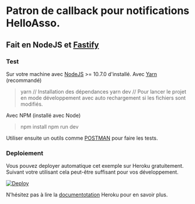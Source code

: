 # Patron de callback pour notifications HelloAsso.

## Fait en NodeJS et [Fastify](https://www.fastify.io/docs/latest/Getting-Started/)

### Test
Sur votre machine avec [NodeJS](https://nodejs.org/fr/) >= 10.7.0 d'installé.
Avec [Yarn](https://yarnpkg.com/en/docs/install) (recommandé)
> yarn // Installation des dépendances
> yarn dev // Pour lancer le projet en mode développement avec auto rechargement si les fichiers sont modifiés.

Avec NPM (installé avec Node)
> npm install
> npm run dev

Utiliser ensuite un outils comme [POSTMAN](https://www.getpostman.com/) pour faire les tests.


### Deploiement
Vous pouvez deployer automatique cet exemple sur Heroku gratuitement.
Suivant votre utilisant cela peut-être suffisant pour vos développement.

[![Deploy](https://www.herokucdn.com/deploy/button.svg)](https://heroku.com/deploy)

N'hésitez pas à lire la [documentotation](https://devcenter.heroku.com/) Heroku pour en savoir plus.